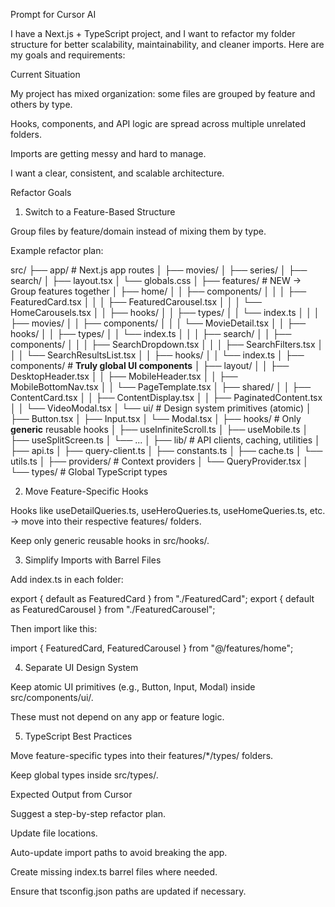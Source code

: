 Prompt for Cursor AI

I have a Next.js + TypeScript project, and I want to refactor my folder structure for better scalability, maintainability, and cleaner imports.
Here are my goals and requirements:

Current Situation

My project has mixed organization: some files are grouped by feature and others by type.

Hooks, components, and API logic are spread across multiple unrelated folders.

Imports are getting messy and hard to manage.

I want a clear, consistent, and scalable architecture.

Refactor Goals

1. Switch to a Feature-Based Structure

Group files by feature/domain instead of mixing them by type.

Example refactor plan:

src/
├── app/ # Next.js app routes
│ ├── movies/
│ ├── series/
│ ├── search/
│ ├── layout.tsx
│ └── globals.css
│
├── features/ # NEW → Group features together
│ ├── home/
│ │ ├── components/
│ │ │ ├── FeaturedCard.tsx
│ │ │ ├── FeaturedCarousel.tsx
│ │ │ └── HomeCarousels.tsx
│ │ ├── hooks/
│ │ ├── types/
│ │ └── index.ts
│ │
│ ├── movies/
│ │ ├── components/
│ │ │ └── MovieDetail.tsx
│ │ ├── hooks/
│ │ ├── types/
│ │ └── index.ts
│ │
│ ├── search/
│ │ ├── components/
│ │ │ ├── SearchDropdown.tsx
│ │ │ ├── SearchFilters.tsx
│ │ │ └── SearchResultsList.tsx
│ │ ├── hooks/
│ │ └── index.ts
│
├── components/ # **Truly global UI components**
│ ├── layout/
│ │ ├── DesktopHeader.tsx
│ │ ├── MobileHeader.tsx
│ │ ├── MobileBottomNav.tsx
│ │ └── PageTemplate.tsx
│ ├── shared/
│ │ ├── ContentCard.tsx
│ │ ├── ContentDisplay.tsx
│ │ ├── PaginatedContent.tsx
│ │ └── VideoModal.tsx
│ └── ui/ # Design system primitives (atomic)
│ ├── Button.tsx
│ ├── Input.tsx
│ └── Modal.tsx
│
├── hooks/ # Only **generic** reusable hooks
│ ├── useInfiniteScroll.ts
│ ├── useMobile.ts
│ ├── useSplitScreen.ts
│ └── ...
│
├── lib/ # API clients, caching, utilities
│ ├── api.ts
│ ├── query-client.ts
│ ├── constants.ts
│ ├── cache.ts
│ └── utils.ts
│
├── providers/ # Context providers
│ └── QueryProvider.tsx
│
└── types/ # Global TypeScript types

2. Move Feature-Specific Hooks

Hooks like useDetailQueries.ts, useHeroQueries.ts, useHomeQueries.ts, etc. → move into their respective features/ folders.

Keep only generic reusable hooks in src/hooks/.

3. Simplify Imports with Barrel Files

Add index.ts in each folder:

export { default as FeaturedCard } from "./FeaturedCard";
export { default as FeaturedCarousel } from "./FeaturedCarousel";

Then import like this:

import { FeaturedCard, FeaturedCarousel } from "@/features/home";

4. Separate UI Design System

Keep atomic UI primitives (e.g., Button, Input, Modal) inside src/components/ui/.

These must not depend on any app or feature logic.

5. TypeScript Best Practices

Move feature-specific types into their features/\*/types/ folders.

Keep global types inside src/types/.

Expected Output from Cursor

Suggest a step-by-step refactor plan.

Update file locations.

Auto-update import paths to avoid breaking the app.

Create missing index.ts barrel files where needed.

Ensure that tsconfig.json paths are updated if necessary.
